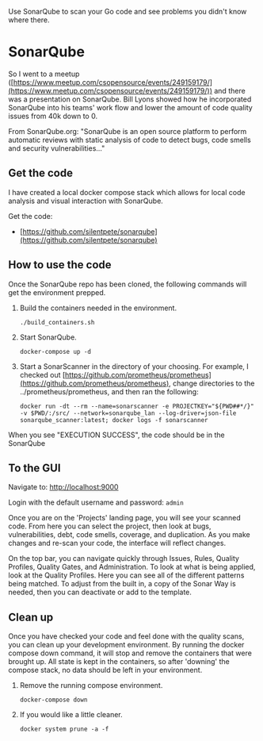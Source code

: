 Use SonarQube to scan your Go code and see problems you didn't know where there.

# SonarQube

So I went to a meetup ([https://www.meetup.com/csopensource/events/249159179/](https://www.meetup.com/csopensource/events/249159179/)) and there was a presentation on SonarQube. Bill Lyons showed how he incorporated SonarQube into his teams' work flow and lower the amount of code quality issues from 40k down to 0.

From SonarQube.org: "SonarQube is an open source platform to perform automatic reviews with static analysis of code to detect bugs, code smells and security vulnerabilities..."

## Get the code

I have created a local docker compose stack which allows for local code analysis and visual interaction with SonarQube.

Get the code:

- [https://github.com/silentpete/sonarqube](https://github.com/silentpete/sonarqube)

## How to use the code

Once the SonarQube repo has been cloned, the following commands will get the environment prepped.

1. Build the containers needed in the environment.
    ```
    ./build_containers.sh
    ```

1. Start SonarQube.
    ```
    docker-compose up -d
    ```

1. Start a SonarScanner in the directory of your choosing. For example, I checked out [https://github.com/prometheus/prometheus](https://github.com/prometheus/prometheus), change directories to the ../prometheus/prometheus, and then ran the following:
    ```
    docker run -dt --rm --name=sonarscanner -e PROJECTKEY="${PWD##*/}" -v $PWD/:/src/ --network=sonarqube_lan --log-driver=json-file sonarqube_scanner:latest; docker logs -f sonarscanner
    ```

When you see "EXECUTION SUCCESS", the code should be in the SonarQube

## To the GUI

Navigate to: [http://localhost:9000](http://localhost:9000)

Login with the default username and password: `admin`

Once you are on the 'Projects' landing page, you will see your scanned code. From here you can select the project, then look at bugs, vulnerabilities, debt, code smells, coverage, and duplication. As you make changes and re-scan your code, the interface will reflect changes.

On the top bar, you can navigate quickly through Issues, Rules, Quality Profiles, Quality Gates, and Administration. To look at what is being applied, look at the Quality Profiles. Here you can see all of the different patterns being matched. To adjust from the built in, a copy of the Sonar Way is needed, then you can deactivate or add to the template.

## Clean up

Once you have checked your code and feel done with the quality scans, you can clean up your development environment. By running the docker compose down command, it will stop and remove the containers that were brought up. All state is kept in the containers, so after 'downing' the compose stack, no data should be left in your environment.

1. Remove the running compose environment.
    ```
    docker-compose down
    ```

1. If you would like a little cleaner.
    ```
    docker system prune -a -f
    ```

